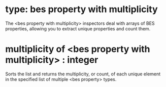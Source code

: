 # type: bes property with multiplicity

The &lt;bes property with multiplicity&gt; inspectors deal with arrays of BES properties, allowing you to extract unique properties and count them.

# multiplicity of &lt;bes property with multiplicity&gt; : integer

Sorts the list and returns the multiplicity, or count, of each unique element in the specified list of multiple &lt;bes property&gt; types.
